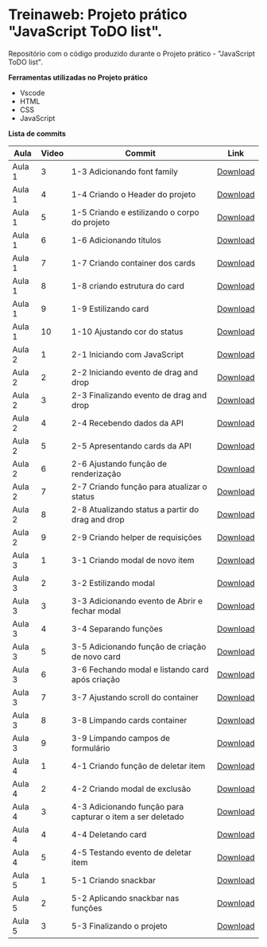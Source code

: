 # Treinaweb: Projeto prático "JavaScript ToDO list".

Repositório com o código produzido durante o Projeto prático - "JavaScript ToDO list".

**Ferramentas utilizadas no Projeto prático**

- Vscode
- HTML
- CSS
- JavaScript

**Lista de commits**

Aula | Video | Commit | Link
------ | ------ | ------ | ------
Aula 1 | 3 | 1-3 Adicionando font family | [Download](https://github.com/treinaweb/javascript-todo-list/archive/7cd0646606654430345cbd64751ffa4c98bd2395.zip)
Aula 1 | 4 | 1-4 Criando o Header do projeto | [Download](https://github.com/treinaweb/javascript-todo-list/archive/a70ce307b8fb172d3932889048a7483dd18fdb76.zip)
Aula 1 | 5 | 1-5 Criando e estilizando o corpo do projeto | [Download](https://github.com/treinaweb/javascript-todo-list/archive/ac5a320def10a69a3dfab452511300a4194f9024.zip)
Aula 1 | 6 | 1-6 Adicionando títulos | [Download](https://github.com/treinaweb/javascript-todo-list/archive/a1a054d137a38bfbbff7f4aa3ec28f7dd88e75e4.zip)
Aula 1 | 7 | 1-7 Criando container dos cards | [Download](https://github.com/treinaweb/javascript-todo-list/archive/41520acfe738a30298ed097a4fe7b576631d4305.zip)
Aula 1 | 8 | 1-8 criando estrutura do card | [Download](https://github.com/treinaweb/javascript-todo-list/archive/bcf16e4612489bde47427b9c857ed4e2878bd21c.zip)
Aula 1 | 9 | 1-9 Estilizando card | [Download](https://github.com/treinaweb/javascript-todo-list/archive/d8465a480f4fcc7f9c3207bca44c4d79696cf814.zip)
Aula 1 | 10 | 1-10 Ajustando cor do status | [Download](https://github.com/treinaweb/javascript-todo-list/archive/e4c2929f9cb77a677f643086e6a36b87417aac85.zip)
Aula 2 | 1 | 2-1 Iniciando com JavaScript | [Download](https://github.com/treinaweb/javascript-todo-list/archive/5d604ea50414a13271d76d5a4a7ecb4dcbc6ee9f.zip)
Aula 2 | 2 | 2-2 Iniciando evento de drag and drop | [Download](https://github.com/treinaweb/javascript-todo-list/archive/d3faefbbd33f44bb3b8eab297bf18c4a6693196e.zip)
Aula 2 | 3 | 2-3 Finalizando evento de drag and drop | [Download](https://github.com/treinaweb/javascript-todo-list/archive/8aa08cbc2055e059ee2fa07cd62b0683988ed733.zip)
Aula 2 | 4 | 2-4 Recebendo dados da API | [Download](https://github.com/treinaweb/javascript-todo-list/archive/97f6bde43d73d3b776af345fcc0c2b9e63053a49.zip)
Aula 2 | 5 | 2-5 Apresentando cards da API | [Download](https://github.com/treinaweb/javascript-todo-list/archive/00d91125f67d02f288fe8e8bed2571755bb879b5.zip)
Aula 2 | 6 | 2-6 Ajustando função de renderização | [Download](https://github.com/treinaweb/javascript-todo-list/archive/cd2bd9a536ac5622ff621c5078994870fe034e89.zip)
Aula 2 | 7 | 2-7 Criando função para atualizar o status | [Download](https://github.com/treinaweb/javascript-todo-list/archive/4cc1805fba714607ecea25212f7e66532724764e.zip)
Aula 2 | 8 | 2-8 Atualizando status a partir do drag and drop | [Download](https://github.com/treinaweb/javascript-todo-list/archive/dcd9a71018e58f79919538886fe5c9cc20c73438.zip)
Aula 2 | 9 | 2-9 Criando helper de requisições | [Download](https://github.com/treinaweb/javascript-todo-list/archive/3b0f69dfc03f95541dcaa46074873cd00ca40a7e.zip)
Aula 3 | 1 | 3-1 Criando modal de novo item | [Download](https://github.com/treinaweb/javascript-todo-list/archive/2931093ebadc39f239ddca8b39ba15c7f6673743.zip)
Aula 3 | 2 | 3-2 Estilizando modal | [Download](https://github.com/treinaweb/javascript-todo-list/archive/5006bb760fbc1927d0dcc1e33e7fb97c052d1826.zip)
Aula 3 | 3 | 3-3 Adicionando evento de Abrir e fechar modal | [Download](https://github.com/treinaweb/javascript-todo-list/archive/5f9a6da6754358e6b7c40be090babe87f35f0794.zip)
Aula 3 | 4 | 3-4 Separando funções | [Download](https://github.com/treinaweb/javascript-todo-list/archive/c73a4c3af99bcb772bc85644182af531b074b979.zip)
Aula 3 | 5 | 3-5 Adicionando função de criação de novo card | [Download](https://github.com/treinaweb/javascript-todo-list/archive/31bc225f837667141103bf8140a3c60ecd7cab7b.zip)
Aula 3 | 6 | 3-6 Fechando modal e listando card após criação | [Download](https://github.com/treinaweb/javascript-todo-list/archive/119318da2b1e3cc605e52ff09c024017acc7a526.zip)
Aula 3 | 7 | 3-7 Ajustando scroll do container | [Download](https://github.com/treinaweb/javascript-todo-list/archive/59ebff3522e751903e7b2f3816312953e7671065.zip)
Aula 3 | 8 | 3-8 Limpando cards container | [Download](https://github.com/treinaweb/javascript-todo-list/archive/b4698eab5f012c20745c8514a37c59d28eb4605c.zip)
Aula 3 | 9 | 3-9 Limpando campos de formulário | [Download](https://github.com/treinaweb/javascript-todo-list/archive/96c5e841ec78b9a8418a71829f9b5ecd093ca321.zip)
Aula 4 | 1 | 4-1 Criando função de deletar item | [Download](https://github.com/treinaweb/javascript-todo-list/archive/ce5e77552a93cc96c3f77293c69fac4c4ad04791.zip)
Aula 4 | 2 | 4-2 Criando modal de exclusão | [Download](https://github.com/treinaweb/javascript-todo-list/archive/2807109584ca0df276f800535cd50175f7ef1787.zip)
Aula 4 | 3 | 4-3 Adicionando função para capturar o item a ser deletado | [Download](https://github.com/treinaweb/javascript-todo-list/archive/094d82f3d166837e8d7a9528d3c06cd4194cb168.zip)
Aula 4 | 4 | 4-4 Deletando card | [Download](https://github.com/treinaweb/javascript-todo-list/archive/3f96b4488fb6e061fdaa293663773dd3bfd7f9ce.zip)
Aula 4 | 5 | 4-5 Testando evento de deletar item | [Download](https://github.com/treinaweb/javascript-todo-list/archive/483df2773d3a1f57b90b96918d97de01a448c332.zip)
Aula 5 | 1 | 5-1 Criando snackbar | [Download](https://github.com/treinaweb/javascript-todo-list/archive/1dfe28e61b70f8e87377c08a42a125eb62ad169e.zip)
Aula 5 | 2 | 5-2 Aplicando snackbar nas funções | [Download](https://github.com/treinaweb/javascript-todo-list/archive/5628011735b7f6a190b9eb1296d168cd8679e297.zip)
Aula 5 | 3 | 5-3 Finalizando o projeto | [Download](https://github.com/treinaweb/javascript-todo-list/archive/5f615f034f857fbba5a9a04122cd385e96972566.zip)
